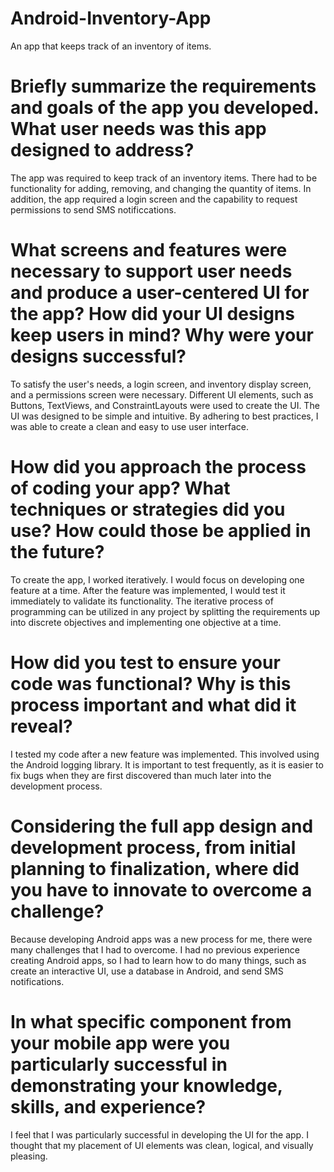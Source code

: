 # Android-Inventory-App
An app that keeps track of an inventory of items.
# Briefly summarize the requirements and goals of the app you developed. What user needs was this app designed to address?
The app was required to keep track of an inventory items. There had to be functionality for adding, removing, and changing the quantity of items. In addition, the app required a login screen and the capability to request permissions to send SMS notificcations.
# What screens and features were necessary to support user needs and produce a user-centered UI for the app? How did your UI designs keep users in mind? Why were your designs successful?
To satisfy the user's needs, a login screen, and inventory display screen, and a permissions screen were necessary. Different UI elements, such as Buttons, TextViews, and ConstraintLayouts were used to create the UI. The UI was designed to be simple and intuitive. By adhering to best practices, I was able to create a clean and easy to use user interface. 
# How did you approach the process of coding your app? What techniques or strategies did you use? How could those be applied in the future?
To create the app, I worked iteratively. I would focus on developing one feature at a time. After the feature was implemented, I would test it immediately to validate its functionality. The iterative process of programming can be utilized in any project by splitting the requirements up into discrete objectives and implementing one objective at a time.
# How did you test to ensure your code was functional? Why is this process important and what did it reveal?
I tested my code after a new feature was implemented. This involved using the Android logging library. It is important to test frequently, as it is easier to fix bugs when they are first discovered than much later into the development process.
# Considering the full app design and development process, from initial planning to finalization, where did you have to innovate to overcome a challenge?
Because developing Android apps was a new process for me, there were many challenges that I had to overcome. I had no previous experience creating Android apps, so I had to learn how to do many things, such as create an interactive UI, use a database in Android, and send SMS notifications.
# In what specific component from your mobile app were you particularly successful in demonstrating your knowledge, skills, and experience?
I feel that I was particularly successful in developing the UI for the app. I thought that my placement of UI elements was clean, logical, and visually pleasing.
